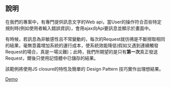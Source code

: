 ## 說明 ##

在我們的專案中，有專門提供訊息文字的Web api，當User的操作符合否些特定規則時(例如使用者輸入錯誤資訊)，會用ajax向Api要訊息並顯示於畫面中。

有時候，若訊息為非敏感性且不常變動的，每次的Request就彷彿是不斷撈取相同的結果，毫無意義增加系統的運行成本，使系統效能降低(假如又遇到連續觸發Request的場合，真是一場災難)；此時，我們所期望的是只有**第一次**真正發送Request，爾後只使用記憶體中已儲存的結果。

該範例將使用JS closure的特性及簡單的 Design Pattern 技巧實作出理想結果。

<a href="http://jsbin.com/duwobaq" target="_blank">Demo</a>
